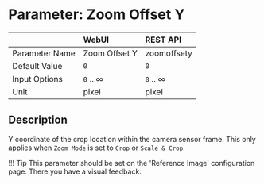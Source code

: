 # Parameter: Zoom Offset Y

|                   | WebUI               | REST API
|:---               |:---                 |:----
| Parameter Name    | Zoom Offset Y       | zoomoffsety
| Default Value     | `0`                 | `0`
| Input Options     | `0` .. &infin;      | `0` .. &infin;
| Unit              | pixel               | pixel


## Description

Y coordinate of the crop location within the camera sensor frame. 
This only applies when `Zoom Mode` is set to `Crop` or `Scale & Crop`.


!!! Tip
    This parameter should be set on the 'Reference Image' configuration page. 
    There you have a visual feedback.
